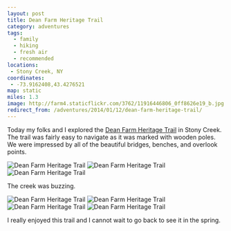 ```yaml
---
layout: post
title: Dean Farm Heritage Trail
category: adventures
tags:
  - family
  - hiking
  - fresh air
  - recommended
locations:
 - Stony Creek, NY
coordinates:
 - -73.9162408,43.4276521
map: static
miles: 1.3
image: http://farm4.staticflickr.com/3762/11916446806_0ff8626e19_b.jpg
redirect_from: /adventures/2014/01/12/dean-farm-heritage-trail/
---
```



Today my folks and I explored the <a href="http://www.adirondackjournal.com/news/2013/jul/01/work-continues-dean-farm-trail-stony-creek/" data-proofer-ignore>Dean Farm Heritage Trail</a> in Stony Creek. The trail was fairly easy to navigate as it was marked with wooden poles. We were impressed by all of the beautiful bridges, benches, and overlook points.

<div class="photos">

<img src="http://farm8.staticflickr.com/7340/11915872493_e44175ca9f_b.jpg" alt="Dean Farm Heritage Trail">

<img src="http://farm6.staticflickr.com/5523/11915579385_057e8147c1_b.jpg" class="img-half" alt="Dean Farm Heritage Trail">
<img src="http://farm4.staticflickr.com/3813/11915822963_bcc2881188_b.jpg" class="img-half" alt="Dean Farm Heritage Trail">
</div>

The creek was buzzing.

<div class="photos">

<img src="http://farm8.staticflickr.com/7431/11916026184_e19611d76e_b.jpg" class="img-wide" alt="Dean Farm Heritage Trail">
<img src="http://farm8.staticflickr.com/7325/11916007504_d34680b17a_b.jpg" class="img-tall" alt="Dean Farm Heritage Trail">

<img src="http://farm4.staticflickr.com/3762/11916446806_0ff8626e19_b.jpg" alt="Dean Farm Heritage Trail">

<img src="http://farm3.staticflickr.com/2810/11915531245_fd814914e8_b.jpg" class="pop-out" alt="Dean Farm Heritage Trail">
</div>

I really enjoyed this trail and I cannot wait to go back to see it in the spring.